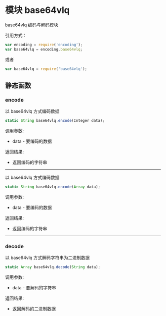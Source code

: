 # 模块 base64vlq
base64vlq 编码与解码模块

引用方式：
```JavaScript
var encoding = require('encoding');
var base64vlq = encoding.base64vlq;
```
或者
```JavaScript
var base64vlq = require('base64vlq');
```
## 静态函数
        
### encode
以 base64vlq 方式编码数据
```JavaScript
static String base64vlq.encode(Integer data);
```

调用参数:
* data - 要编码的数据

返回结果:
* 返回编码的字符串

--------------------------
以 base64vlq 方式编码数据
```JavaScript
static String base64vlq.encode(Array data);
```

调用参数:
* data - 要编码的数据

返回结果:
* 返回编码的字符串

--------------------------
### decode
以 base64vlq 方式解码字符串为二进制数据
```JavaScript
static Array base64vlq.decode(String data);
```

调用参数:
* data - 要解码的字符串

返回结果:
* 返回解码的二进制数据

